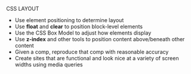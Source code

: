 CSS LAYOUT

- Use element positioning to determine layout
- Use **float** and **clear** to position block-level elements
- Use the CSS Box Model to adjust how elements display
- Use **z-index** and other tools to position content above/beneath other content
- Given a comp, reproduce that comp with reasonable accuracy
- Create sites that are functional and look nice at a variety of screen widths using media queries